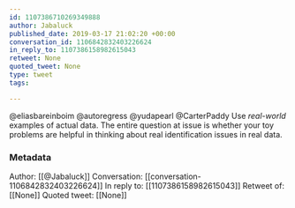 ```yaml
---
id: 1107386710269349888
author: Jabaluck
published_date: 2019-03-17 21:02:20 +00:00
conversation_id: 1106842832403226624
in_reply_to: 1107386158982615043
retweet: None
quoted_tweet: None
type: tweet
tags:

---
```


@eliasbareinboim @autoregress @yudapearl @CarterPaddy Use *real-world* examples of actual data. The entire question at issue is whether your toy problems are helpful in thinking about real identification issues in real data.

### Metadata

Author: [[@Jabaluck]]
Conversation: [[conversation-1106842832403226624]]
In reply to: [[1107386158982615043]]
Retweet of: [[None]]
Quoted tweet: [[None]]
